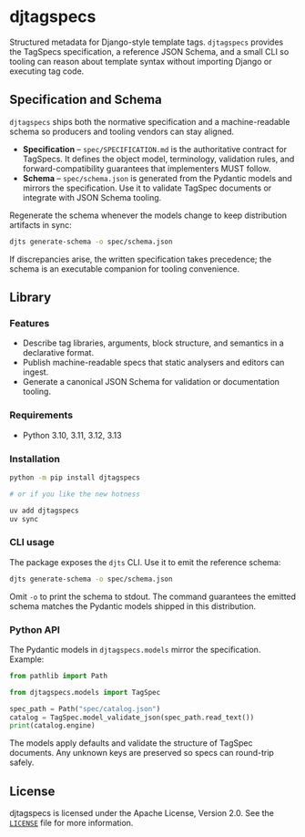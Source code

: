 # djtagspecs

Structured metadata for Django-style template tags. `djtagspecs` provides the TagSpecs specification, a reference JSON Schema, and a small CLI so tooling can reason about template syntax without importing Django or executing tag code.

## Specification and Schema

`djtagspecs` ships both the normative specification and a machine-readable schema so producers and tooling vendors can stay aligned.

- **Specification** – `spec/SPECIFICATION.md` is the authoritative contract for TagSpecs. It defines the object model, terminology, validation rules, and forward-compatibility guarantees that implementers MUST follow.
- **Schema** – `spec/schema.json` is generated from the Pydantic models and mirrors the specification. Use it to validate TagSpec documents or integrate with JSON Schema tooling.

Regenerate the schema whenever the models change to keep distribution artifacts in sync:

```bash
djts generate-schema -o spec/schema.json
```

If discrepancies arise, the written specification takes precedence; the schema is an executable companion for tooling convenience.

## Library

### Features

- Describe tag libraries, arguments, block structure, and semantics in a declarative format.
- Publish machine-readable specs that static analysers and editors can ingest.
- Generate a canonical JSON Schema for validation or documentation tooling.

### Requirements

- Python 3.10, 3.11, 3.12, 3.13

### Installation

```bash
python -m pip install djtagspecs

# or if you like the new hotness

uv add djtagspecs
uv sync
```

### CLI usage

The package exposes the `djts` CLI. Use it to emit the reference schema:

```bash
djts generate-schema -o spec/schema.json
```

Omit `-o` to print the schema to stdout. The command guarantees the emitted schema matches the Pydantic models shipped in this distribution.

### Python API

The Pydantic models in `djtagspecs.models` mirror the specification. Example:

```python
from pathlib import Path

from djtagspecs.models import TagSpec

spec_path = Path("spec/catalog.json")
catalog = TagSpec.model_validate_json(spec_path.read_text())
print(catalog.engine)
```

The models apply defaults and validate the structure of TagSpec documents. Any unknown keys are preserved so specs can round-trip safely.

## License

djtagspecs is licensed under the Apache License, Version 2.0. See the [`LICENSE`](LICENSE) file for more information.
